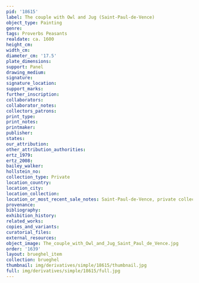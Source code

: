 ```yaml
---
pid: '18615'
label: The couple with Owl and Jug (Saint-Paul-de-Vence)
object_type: Painting
genre: 
tags: Proverbs Peasants
realdate: ca. 1600
height_cm: 
width_cm: 
diameter_cm: '17.5'
plate_dimensions: 
support: Panel
drawing_medium: 
signature: 
signature_location: 
support_marks: 
further_inscription: 
collaborators: 
collaborator_notes: 
collectors_patrons: 
print_type: 
print_notes: 
printmaker: 
publisher: 
states: 
our_attribution: 
other_attribution_authorities: 
ertz_1979: 
ertz_2008: 
bailey_walker: 
hollstein_no: 
collection_type: Private
location_country: 
location_city: 
location_collection: 
location_or_most_recent_sale_notes: Saint-Paul-de-Vence, private collection
provenance: 
bibliography: 
exhibition_history: 
related_works: 
copies_and_variants: 
curatorial_files: 
external_resources: 
object_image: The_couple_with_Owl_and_Jug_Saint_Paul_de_Vence.jpg
order: '1639'
layout: brueghel_item
collection: brueghel
thumbnail: img/derivatives/simple/18615/thumbnail.jpg
full: img/derivatives/simple/18615/full.jpg
---
```

